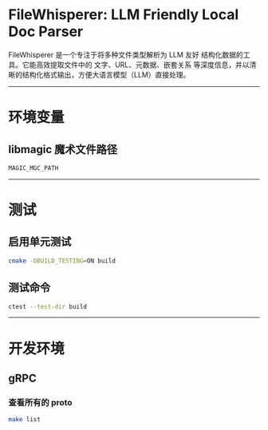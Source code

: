 # FileWhisperer: LLM Friendly Local Doc Parser

FileWhisperer 是一个专注于将多种文件类型解析为 LLM 友好 结构化数据的工具。它能高效提取文件中的 文字、URL、元数据、嵌套关系 等深度信息，并以清晰的结构化格式输出，方便大语言模型（LLM）直接处理。

---

# 环境变量

## libmagic 魔术文件路径

```sh
MAGIC_MGC_PATH
```

---

# 测试

## 启用单元测试

```sh
cmake -DBUILD_TESTING=ON build
```

## 测试命令

```sh
ctest --test-dir build
```

---

# 开发环境

## gRPC

### 查看所有的 proto 

```sh
make list
```